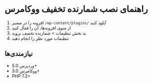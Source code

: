 # راهنمای نصب شمارنده تخفیف ووکامرس

1. افزونه را در مسیر `/wp-content/plugins/` آپلود کنید
2. از منوی افزونه‌ها، آن را فعال کنید
3. به بخش تنظیمات > شمارنده تخفیف بروید
4. تنظیمات مورد نظر را انجام دهید

## نیازمندی‌ها
- وردپرس 5.0+
- ووکامرس 3.0+
- PHP 7.2+
